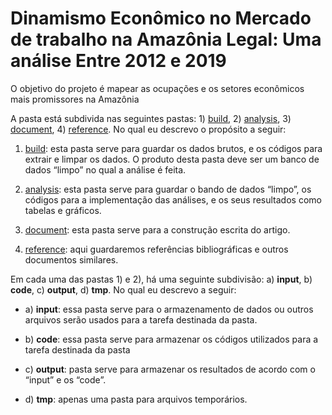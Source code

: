 # Dinamismo Econômico no Mercado de trabalho na Amazônia Legal: Uma análise Entre 2012 e 2019

O objetivo do projeto é mapear as ocupações e os setores econômicos mais promissores na Amazônia

A pasta está subdivida nas seguintes pastas: 1) [build](./build), 2) [analysis](./analysis), 3) [document](./document), 4) [reference](./reference). No qual eu descrevo o propósito a seguir:

1)  [build](./build): esta pasta serve para guardar os dados brutos, e os códigos para extrair e limpar os dados. O produto desta pasta deve ser um banco de dados “limpo” no qual a análise é feita.

2)  [analysis](./analysis): esta pasta serve para guardar o bando de dados “limpo”, os códigos para a implementação das análises, e os seus resultados como tabelas e gráficos.

3)  [document](./document): esta pasta serve para a construção escrita do artigo.

4)  [reference](./reference): aqui guardaremos referências bibliográficas e outros documentos similares.

Em cada uma das pastas 1) e 2), há uma seguinte subdivisão: a) **input**, b) **code**, c) **output**, d) **tmp**. No qual eu descrevo a seguir:

* a) **input**: essa pasta serve para o armazenamento de dados ou outros arquivos serão usados para a tarefa destinada da pasta.

* b) **code**: essa pasta serve para armazenar os códigos utilizados para a tarefa destinada da pasta

* c) **output**: pasta serve para armazenar os resultados de acordo com o “input” e os “code”.

* d) **tmp**: apenas uma pasta para arquivos temporários.
